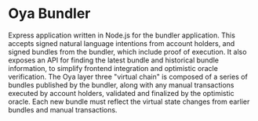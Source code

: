 # Oya Bundler

Express application written in Node.js for the bundler application. This accepts signed natural language intentions from account holders, and signed bundles from the bundler, which include proof of execution. It also exposes an API for finding the latest bundle and historical bundle information, to simplify frontend integration and optimistic oracle verification. The Oya layer three "virtual chain" is composed of a series of bundles published by the bundler, along with any manual transactions executed by account holders, validated and finalized by the optimistic oracle. Each new bundle must reflect the virtual state changes from earlier bundles and manual transactions.